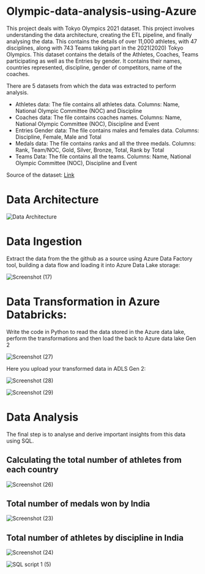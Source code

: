 # Olympic-data-analysis-using-Azure

This project deals with Tokyo Olympics 2021 dataset. This project involves understanding the data architecture, creating the ETL pipeline, and finally analysing the data. This contains the details of over 11,000 athletes, with 47 disciplines, along with 743 Teams taking part in the 2021(2020) Tokyo Olympics. This dataset contains the details of the Athletes, Coaches, Teams participating as well as the Entries by gender. It contains their names, countries represented, discipline, gender of competitors, name of the coaches. 

There are 5 datasets from which the data was extracted to perform analysis.

- Athletes data: The file contains all athletes data. Columns: Name, National Olympic Committee (NOC) and Discipline
- Coaches data: The file contains coaches names. Columns: Name, National Olympic Committee (NOC), Discipline and Event
- Entries Gender data: The file contains males and females data. Columns: Discipline, Female, Male and Total
- Medals data: The file contains ranks and all the three medals. Columns: Rank, Team/NOC, Gold, Silver, Bronze, Total, Rank by Total
- Teams Data: The file contains all the teams. Columns: Name, National Olympic Committee (NOC), Discipline and Event

Source of the dataset: [Link](https://www.kaggle.com/datasets/arjunprasadsarkhel/2021-olympics-in-tokyo)

# Data Architecture
![Data Architecture](https://github.com/rajsaurav/Olympic-data-analysis-using-azure/assets/35574674/9efffc59-0395-46fe-9d77-57bf4d91f037)


# Data Ingestion
Extract the data from the the github as a source using Azure Data Factory tool, building a data flow and loading it into Azure Data Lake storage:

![Screenshot (17)](https://github.com/rajsaurav/Olympic-data-analysis-using-azure/assets/35574674/6047e53e-2542-488d-b643-ddc884176503)

# Data Transformation in Azure Databricks:

Write the code in Python to read the data stored in the Azure data lake, perform the transformations and then load the back to Azure data lake Gen 2 

![Screenshot (27)](https://github.com/rajsaurav/Olympic-data-analysis-using-azure/assets/35574674/5d48dcd6-8d01-4f62-8308-fd501d5b4d22)

Here you upload your transformed data in ADLS Gen 2:

![Screenshot (28)](https://github.com/rajsaurav/Olympic-data-analysis-using-azure/assets/35574674/7ca05ddb-97a0-4cbd-be95-d4c663336a13)


![Screenshot (29)](https://github.com/rajsaurav/Olympic-data-analysis-using-azure/assets/35574674/7b03e6ea-69ee-4e5e-9a65-e4529d802b6c)


# Data Analysis 

The final step is to analyse and derive important insights from this data using SQL. 

## Calculating the total number of athletes from each country

![Screenshot (26)](https://github.com/rajsaurav/Olympic-data-analysis-using-azure/assets/35574674/f6e7a762-657f-48f2-9415-671043b150ee)


## Total number of medals won by India


![Screenshot (23)](https://github.com/rajsaurav/Olympic-data-analysis-using-azure/assets/35574674/4873bb22-26da-4fa2-9920-53a6bcc46072)


## Total number of athletes by discipline in India


![Screenshot (24)](https://github.com/rajsaurav/Olympic-data-analysis-using-azure/assets/35574674/791eae22-bdb1-4a9a-8dc1-938a751dcfbd)

![SQL script 1 (5)](https://github.com/rajsaurav/Olympic-data-analysis-using-azure/assets/35574674/3a38a871-1b79-4e7e-93db-5b47bc6790e3)



